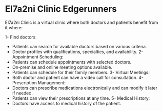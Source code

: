 # El7a2ni Clinic Edgerunners

El7a2ni Clinic is a virtual clinic where both doctors and patients benefit from it where:

1- Find doctors:

- Patients can search for available doctors based on various criteria.
- Doctor profiles with qualifications, specialties, and availability.
  2- Appointment Scheduling:
- Patients can schedule appointments with selected doctors.
- On-premise and online meeting options available.
- Patients can schedule for their family members.
  3- Virtual Meetings:
- Both doctor and patient can have a video call for consultation.
  4- Prescription Management:
- Doctors can prescribe medications electronically and can modify it later if needed.
- Patients can view their prescriptions at any time.
  5- Medical History:
- Doctors have access to medical history of the patient.
